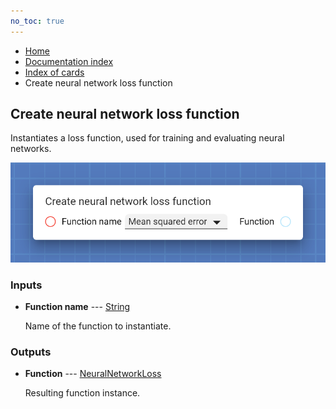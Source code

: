 ```yaml
---
no_toc: true
---
```


<ul class="breadcrumb">
    <li><a href="">Home</a></li>
    <li><a href="documentation">Documentation index</a></li>
    <li><a href="cards/">Index of cards</a></li>
    <li>Create neural network loss function</li>
</ul>

## Create neural network loss function

Instantiates a loss function, used for training and evaluating neural networks.

!["Create neural network loss function" card](assets/img/cards/createNeuralNetworkLossFunction.png)


### Inputs


* **Function name** --- [String](types/String)

  Name of the function to instantiate.





### Outputs


* **Function** --- [NeuralNetworkLoss](types/NeuralNetworkLoss)

  Resulting function instance.




